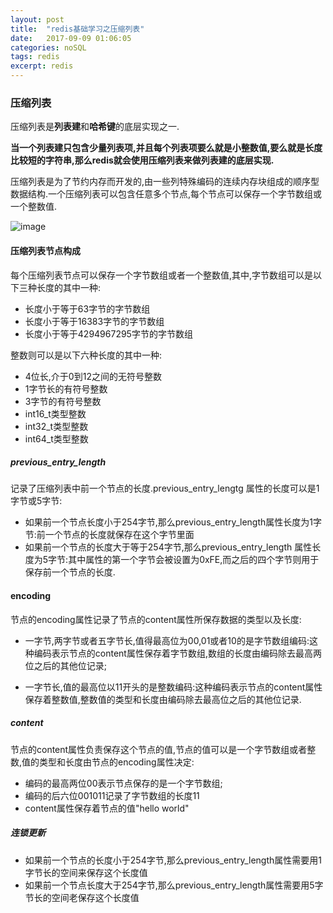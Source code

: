 ```yaml
---
layout: post
title:  "redis基础学习之压缩列表"
date:   2017-09-09 01:06:05
categories: noSQL
tags: redis
excerpt: redis
---
```


### 压缩列表

压缩列表是**列表建**和**哈希键**的底层实现之一.

**当一个列表建只包含少量列表项,并且每个列表项要么就是小整数值,要么就是长度比较短的字符串,那么redis就会使用压缩列表来做列表建的底层实现.**

压缩列表是为了节约内存而开发的,由一些列特殊编码的连续内存块组成的顺序型数据结构.一个压缩列表可以包含任意多个节点,每个节点可以保存一个字节数组或一个整数值.


![image](https://ws1.sinaimg.cn/large/b1eb59d9ly1fwxpyef07pj20p10b5aek.jpg)


#### 压缩列表节点构成

每个压缩列表节点可以保存一个字节数组或者一个整数值,其中,字节数组可以是以下三种长度的其中一种:

- 长度小于等于63字节的字节数组
- 长度小于等于16383字节的字节数组
- 长度小于等于4294967295字节的字节数组

整数则可以是以下六种长度的其中一种:

- 4位长,介于0到12之间的无符号整数
- 1字节长的有符号整数
- 3字节的有符号整数
- int16_t类型整数
- int32_t类型整数
- int64_t类型整数

##### previous_entry_length

记录了压缩列表中前一个节点的长度.previous_entry_lengtg 属性的长度可以是1字节或5字节:

- 如果前一个节点长度小于254字节,那么previous_entry_length属性长度为1字节:前一个节点的长度就保存在这个字节里面
- 如果前一个节点的长度大于等于254字节,那么previous_entry_length 属性长度为5字节:其中属性的第一个字节会被设置为0xFE,而之后的四个字节则用于保存前一个节点的长度.

#### encoding

节点的encoding属性记录了节点的content属性所保存数据的类型以及长度:

- 一字节,两字节或者五字节长,值得最高位为00,01或者10的是字节数组编码:这种编码表示节点的content属性保存着字节数组,数组的长度由编码除去最高两位之后的其他位记录;

- 一字节长,值的最高位以11开头的是整数编码:这种编码表示节点的content属性保存着整数值,整数值的类型和长度由编码除去最高位之后的其他位记录.

##### content 

节点的content属性负责保存这个节点的值,节点的值可以是一个字节数组或者整数,值的类型和长度由节点的encoding属性决定:

- 编码的最高两位00表示节点保存的是一个字节数组;
- 编码的后六位001011记录了字节数组的长度11
- content属性保存着节点的值"hello world"

##### 连锁更新 

- 如果前一个节点的长度小于254字节,那么previous_entry_length属性需要用1字节长的空间来保存这个长度值
- 如果前一个节点长度大于254字节,那么previous_entry_length属性需要用5字节长的空间老保存这个长度值

